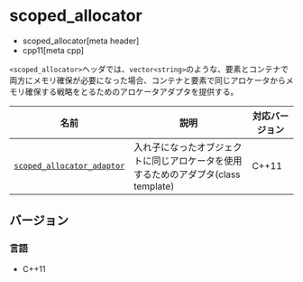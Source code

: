 # scoped_allocator
* scoped_allocator[meta header]
* cpp11[meta cpp]

`<scoped_allocator>`ヘッダでは、`vector<string>`のような、要素とコンテナで両方にメモリ確保が必要になった場合、コンテナと要素で同じアロケータからメモリ確保する戦略をとるためのアロケータアダプタを提供する。

| 名前 | 説明 | 対応バージョン |
|------------------------------------------------------------|-------------------------------------|-------|
| [`scoped_allocator_adaptor`](scoped_allocator/scoped_allocator_adaptor.md) | 入れ子になったオブジェクトに同じアロケータを使用するためのアダプタ(class template) | C++11 |


## バージョン
### 言語
- C++11
